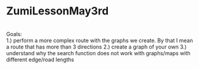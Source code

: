 # ZumiLessonMay3rd

<br>  
Goals:  <br> 
1.) perform a more complex route with the graphs we create.  By that I mean a route that has more than 3 directions 
2.) create a graph of your own
3.) understand why the search function does not work with graphs/maps with different edge/road lengths  

